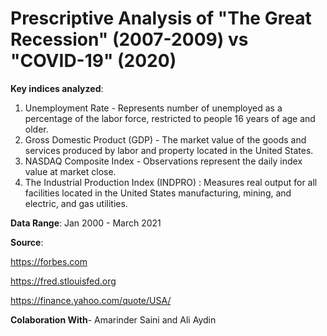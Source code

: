 # Prescriptive Analysis of "The Great Recession" (2007-2009) vs "COVID-19" (2020)

**Key indices analyzed**:

1. Unemployment Rate - Represents number of unemployed as a percentage of the labor force, restricted to people 16 years of age and older.
2. Gross Domestic Product (GDP) - The market value of the goods and services produced by labor and property located in the United States.
3. NASDAQ Composite Index - Observations represent the daily index value at market close. 
4. The Industrial Production Index (INDPRO) : Measures real output for all facilities located in the United States manufacturing, mining, and electric, and gas utilities.

**Data Range**: 
Jan 2000 - March 2021

**Source**:

https://forbes.com

https://fred.stlouisfed.org

https://finance.yahoo.com/quote/USA/

**Colaboration With**- Amarinder Saini and Ali Aydin
